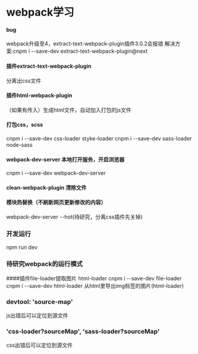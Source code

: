 # webpack学习


#### bug
webpack升级至4，extract-text-webpack-plugin插件3.0.2会报错
解决方案:cnpm i --save-dev extract-text-webpack-plugin@next

#### 插件extract-text-webpack-plugin
分离出css文件

#### 插件html-webpack-plugin
（如果有传入）生成html文件，自动加入打包的js文件

#### 打包css，scss
cnpm i --save-dev css-loader styke-loader
cnpm i --save-dev sass-loader node-sass

#### webpack-dev-server 本地打开服务，开启浏览器
cnpm i --save-dev webpack-dev-server

#### clean-webpack-plugin 清除文件

#### 模块热替换（不刷新网页更新修改的内容）
webpack-dev-server --hot(待研究，分离css插件先关掉)

### 开发运行
npm run dev

### 待研究webpack的运行模式

####插件file-loader提取图片   html-loader
cnpm i --save-dev file-loader
cnpm i --save-dev html-loader
从html里导出img标签的图片(html-loader)

###    devtool: 'source-map'
js出错后可以定位到源文件

### 'css-loader?sourceMap', 'sass-loader?sourceMap'
css出错后可以定位到源文件
